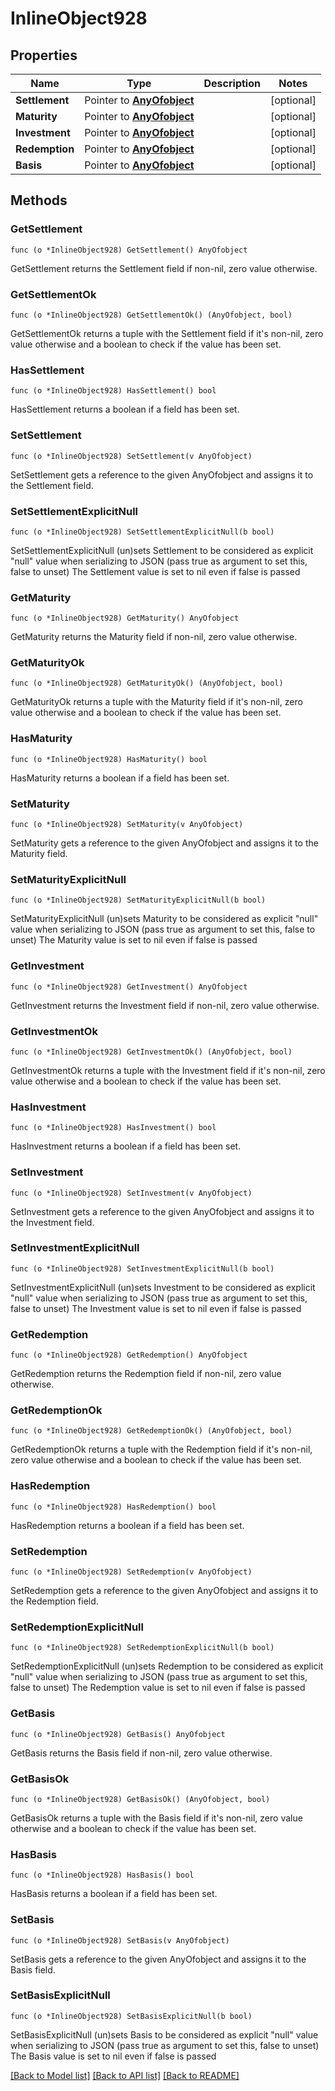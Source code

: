 # InlineObject928

## Properties

Name | Type | Description | Notes
------------ | ------------- | ------------- | -------------
**Settlement** | Pointer to [**AnyOfobject**](anyOf&lt;object&gt;.md) |  | [optional] 
**Maturity** | Pointer to [**AnyOfobject**](anyOf&lt;object&gt;.md) |  | [optional] 
**Investment** | Pointer to [**AnyOfobject**](anyOf&lt;object&gt;.md) |  | [optional] 
**Redemption** | Pointer to [**AnyOfobject**](anyOf&lt;object&gt;.md) |  | [optional] 
**Basis** | Pointer to [**AnyOfobject**](anyOf&lt;object&gt;.md) |  | [optional] 

## Methods

### GetSettlement

`func (o *InlineObject928) GetSettlement() AnyOfobject`

GetSettlement returns the Settlement field if non-nil, zero value otherwise.

### GetSettlementOk

`func (o *InlineObject928) GetSettlementOk() (AnyOfobject, bool)`

GetSettlementOk returns a tuple with the Settlement field if it's non-nil, zero value otherwise
and a boolean to check if the value has been set.

### HasSettlement

`func (o *InlineObject928) HasSettlement() bool`

HasSettlement returns a boolean if a field has been set.

### SetSettlement

`func (o *InlineObject928) SetSettlement(v AnyOfobject)`

SetSettlement gets a reference to the given AnyOfobject and assigns it to the Settlement field.

### SetSettlementExplicitNull

`func (o *InlineObject928) SetSettlementExplicitNull(b bool)`

SetSettlementExplicitNull (un)sets Settlement to be considered as explicit "null" value
when serializing to JSON (pass true as argument to set this, false to unset)
The Settlement value is set to nil even if false is passed
### GetMaturity

`func (o *InlineObject928) GetMaturity() AnyOfobject`

GetMaturity returns the Maturity field if non-nil, zero value otherwise.

### GetMaturityOk

`func (o *InlineObject928) GetMaturityOk() (AnyOfobject, bool)`

GetMaturityOk returns a tuple with the Maturity field if it's non-nil, zero value otherwise
and a boolean to check if the value has been set.

### HasMaturity

`func (o *InlineObject928) HasMaturity() bool`

HasMaturity returns a boolean if a field has been set.

### SetMaturity

`func (o *InlineObject928) SetMaturity(v AnyOfobject)`

SetMaturity gets a reference to the given AnyOfobject and assigns it to the Maturity field.

### SetMaturityExplicitNull

`func (o *InlineObject928) SetMaturityExplicitNull(b bool)`

SetMaturityExplicitNull (un)sets Maturity to be considered as explicit "null" value
when serializing to JSON (pass true as argument to set this, false to unset)
The Maturity value is set to nil even if false is passed
### GetInvestment

`func (o *InlineObject928) GetInvestment() AnyOfobject`

GetInvestment returns the Investment field if non-nil, zero value otherwise.

### GetInvestmentOk

`func (o *InlineObject928) GetInvestmentOk() (AnyOfobject, bool)`

GetInvestmentOk returns a tuple with the Investment field if it's non-nil, zero value otherwise
and a boolean to check if the value has been set.

### HasInvestment

`func (o *InlineObject928) HasInvestment() bool`

HasInvestment returns a boolean if a field has been set.

### SetInvestment

`func (o *InlineObject928) SetInvestment(v AnyOfobject)`

SetInvestment gets a reference to the given AnyOfobject and assigns it to the Investment field.

### SetInvestmentExplicitNull

`func (o *InlineObject928) SetInvestmentExplicitNull(b bool)`

SetInvestmentExplicitNull (un)sets Investment to be considered as explicit "null" value
when serializing to JSON (pass true as argument to set this, false to unset)
The Investment value is set to nil even if false is passed
### GetRedemption

`func (o *InlineObject928) GetRedemption() AnyOfobject`

GetRedemption returns the Redemption field if non-nil, zero value otherwise.

### GetRedemptionOk

`func (o *InlineObject928) GetRedemptionOk() (AnyOfobject, bool)`

GetRedemptionOk returns a tuple with the Redemption field if it's non-nil, zero value otherwise
and a boolean to check if the value has been set.

### HasRedemption

`func (o *InlineObject928) HasRedemption() bool`

HasRedemption returns a boolean if a field has been set.

### SetRedemption

`func (o *InlineObject928) SetRedemption(v AnyOfobject)`

SetRedemption gets a reference to the given AnyOfobject and assigns it to the Redemption field.

### SetRedemptionExplicitNull

`func (o *InlineObject928) SetRedemptionExplicitNull(b bool)`

SetRedemptionExplicitNull (un)sets Redemption to be considered as explicit "null" value
when serializing to JSON (pass true as argument to set this, false to unset)
The Redemption value is set to nil even if false is passed
### GetBasis

`func (o *InlineObject928) GetBasis() AnyOfobject`

GetBasis returns the Basis field if non-nil, zero value otherwise.

### GetBasisOk

`func (o *InlineObject928) GetBasisOk() (AnyOfobject, bool)`

GetBasisOk returns a tuple with the Basis field if it's non-nil, zero value otherwise
and a boolean to check if the value has been set.

### HasBasis

`func (o *InlineObject928) HasBasis() bool`

HasBasis returns a boolean if a field has been set.

### SetBasis

`func (o *InlineObject928) SetBasis(v AnyOfobject)`

SetBasis gets a reference to the given AnyOfobject and assigns it to the Basis field.

### SetBasisExplicitNull

`func (o *InlineObject928) SetBasisExplicitNull(b bool)`

SetBasisExplicitNull (un)sets Basis to be considered as explicit "null" value
when serializing to JSON (pass true as argument to set this, false to unset)
The Basis value is set to nil even if false is passed

[[Back to Model list]](../README.md#documentation-for-models) [[Back to API list]](../README.md#documentation-for-api-endpoints) [[Back to README]](../README.md)



